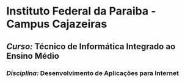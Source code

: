 # Instituto Federal da Paraiba - Campus Cajazeiras

## *Curso:* Técnico de Informática Integrado ao Ensino Médio

### *Disciplina:* Desenvolvimento de Aplicações para Internet